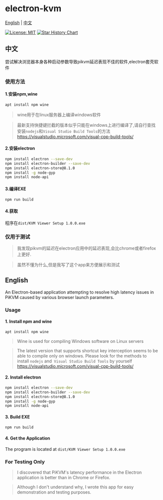 # electron-kvm

[English](#english) | [中文](#chinese)

[![License: MIT](https://img.shields.io/badge/License-MIT-yellow.svg)](https://opensource.org/licenses/MIT)
[![Star History Chart](https://api.star-history.com/svg?repos=duzefu/electron-kvm&type=Date)](https://star-history.com/#duzefu/electron-kvm&Date)

<a name="chinese"></a>
## 中文

尝试解决浏览器本身各种启动参数导致pikvm延迟表现不佳的软件,electron套壳软件

### 使用方法
#### 1.安装npm,wine
```bash
apt install npm wine
```
> wine用于在linux服务器上编译windows软件

> 最新支持快捷键拦截的版本似乎只能在windows上进行编译了,请自行查找安装`nodejs`和`Visual Studio Build Tools`的方法 https://visualstudio.microsoft.com/visual-cpp-build-tools/

#### 2.安装electron
```bash
npm install electron --save-dev
npm install electron-builder --save-dev
npm install electron-store@8.1.0
npm install -g node-gyp
npm install node-api
```

#### 3.编译EXE
```bash
npm run build
```

#### 4.获取
程序在`dist/KVM Viewer Setup 1.0.0.exe`

### 仅用于测试
> 我发现pikvm的延迟在electron应用中的延迟表现,会比chrome或者firefox上更好.

> 虽然不懂为什么,但是我写了这个app来方便展示和测试

<a name="english"></a>
## English

An Electron-based application attempting to resolve high latency issues in PiKVM caused by various browser launch parameters.

### Usage
#### 1. Install npm and wine
```bash
apt install npm wine
```
> Wine is used for compiling Windows software on Linux servers

> The latest version that supports shortcut key interception seems to be able to compile only on windows. Please look for the methods to install `nodejs` and` Visual Studio Build Tools` by yourself https://visualstudio.microsoft.com/visual-cpp-build-tools/

#### 2. Install electron
```bash
npm install electron --save-dev
npm install electron-builder --save-dev
npm install electron-store@8.1.0
npm install -g node-gyp
npm install node-api
```

#### 3. Build EXE
```bash
npm run build
```

#### 4. Get the Application
The program is located at `dist/KVM Viewer Setup 1.0.0.exe`

### For Testing Only
> I discovered that PiKVM's latency performance in the Electron application is better than in Chrome or Firefox.

> Although I don't understand why, I wrote this app for easy demonstration and testing purposes.
